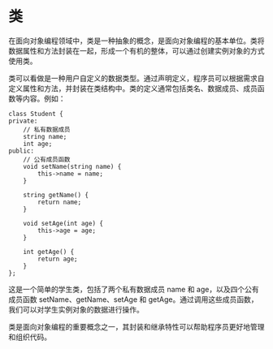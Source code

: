 # 类

在面向对象编程领域中，类是一种抽象的概念，是面向对象编程的基本单位。类将数据属性和方法封装在一起，形成一个有机的整体，可以通过创建实例对象的方式使用类。

类可以看做是一种用户自定义的数据类型。通过声明定义，程序员可以根据需求自定义属性和方法，并封装在类结构中。类的定义通常包括类名、数据成员、成员函数等内容。例如：

```
class Student {
private:
    // 私有数据成员
    string name;
    int age;
public:
    // 公有成员函数
    void setName(string name) {
        this->name = name;
    }

    string getName() {
        return name;
    }

    void setAge(int age) {
        this->age = age;
    }

    int getAge() {
        return age;
    }
};
```

这是一个简单的学生类，包括了两个私有数据成员 name 和 age，以及四个公有成员函数 setName、getName、setAge 和 getAge。通过调用这些成员函数，我们可以对学生实例对象的数据进行操作。

类是面向对象编程的重要概念之一，其封装和继承特性可以帮助程序员更好地管理和组织代码。